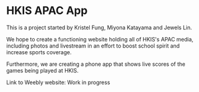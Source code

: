 # HKIS APAC App

This is a project started by Kristel Fung, Miyona Katayama and Jewels Lin. 

We hope to create a functioning website holding all of HKIS's APAC media, including photos and livestream in an effort to boost school spirit and increase sports coverage.

Furthermore, we are creating a phone app that shows live scores of the games being played at HKIS. 

Link to Weebly website: Work in progress
